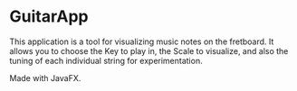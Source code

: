 # GuitarApp
This application is a tool for visualizing music notes on the fretboard. It allows you to choose the Key to play in, the Scale to visualize, and also the tuning of each individual string for experimentation.

Made with JavaFX.
